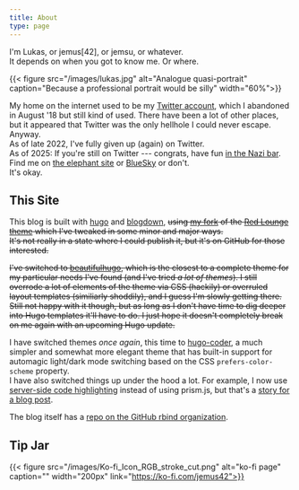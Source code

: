 ```yaml
---
title: About
type: page
---
```


I'm Lukas, or jemus[42], or jemsu, or whatever.  
It depends on when you got to know me. Or where.  

{{< figure src="/images/lukas.jpg" alt="Analogue quasi-portrait" caption="Because a professional portrait would be silly" width="60%">}}

My home on the internet used to be my [Twitter account](https://twitter.com/jemus42), which I abandoned in August '18 but still kind of used. There have been a lot of other places, but it appeared that Twitter was the only hellhole I could never escape.  
Anyway.  
As of late 2022, I've fully given up (again) on Twitter.  
As of 2025: If you're still on Twitter --- congrats, have fun [in the Nazi bar](https://en.wiktionary.org/wiki/Nazi_bar).
Find me on [the elephant site](https://norden.social/@jemsu) or [BlueSky](https://bsky.app/profile/jemu.name) or don't.  
It's okay.

## This Site

This blog is built with [hugo](https://gohugo.io) and [blogdown](https://github.com/rstudio/blogdown), ~~using [my fork](https://github.com/jemus42/hugo-redlounge-jemsu) of the [Red Lounge theme](https://themes.gohugo.io/redlounge/) which I've tweaked in some minor and major ways.  
It's not really in a state where I could publish it, but it's on GitHub for those interested.~~

~~I've switched to [beautifulhugo](https://github.com/halogenica/beautifulhugo), which is the closest to a complete theme for my particular needs I've found (and I've tried *a lot of themes*). I still overrode a lot of elements of the theme via CSS (hackily) or overruled layout templates (similiarly shoddily), and I guess I'm slowly getting there. Still not happy with it though, but as long as I don't have time to dig deeper into Hugo templates it'll have to do. I just hope it doesn't completely break on me again with an upcoming Hugo update.~~

I have switched themes *once again*, this time to [hugo-coder](https://github.com/luizdepra/hugo-coder/), a much simpler and somewhat more elegant theme that has built-in support for automagic light/dark mode switching based on the CSS `prefers-color-scheme` property.  
I have also switched things up under the hood a lot. For example, I now use [server-side code highlighting](https://ropensci.org/technotes/2020/04/30/code-highlighting/) instead of using prism.js, but that's a [story for a blog post](/2020/05/migrating-themes-and-overhauling-the-rest).

The blog itself has a [repo on the GitHub rbind organization](https://github.com/rbind/blog.jemu.name).


## Tip Jar

{{< figure src="/images/Ko-fi_Icon_RGB_stroke_cut.png" alt="ko-fi page" caption="" width="200px" link="https://ko-fi.com/jemus42">}}
